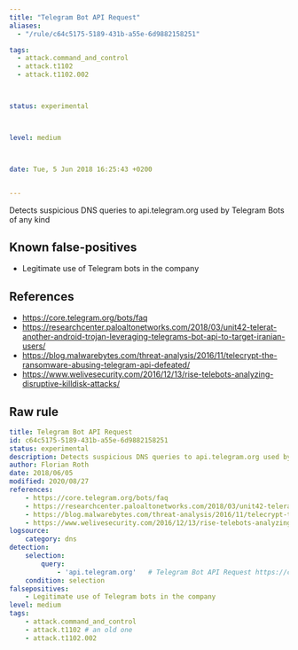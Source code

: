 ```yaml
---
title: "Telegram Bot API Request"
aliases:
  - "/rule/c64c5175-5189-431b-a55e-6d9882158251"

tags:
  - attack.command_and_control
  - attack.t1102
  - attack.t1102.002



status: experimental



level: medium



date: Tue, 5 Jun 2018 16:25:43 +0200


---
```


Detects suspicious DNS queries to api.telegram.org used by Telegram Bots of any kind

<!--more-->


## Known false-positives

* Legitimate use of Telegram bots in the company



## References

* https://core.telegram.org/bots/faq
* https://researchcenter.paloaltonetworks.com/2018/03/unit42-telerat-another-android-trojan-leveraging-telegrams-bot-api-to-target-iranian-users/
* https://blog.malwarebytes.com/threat-analysis/2016/11/telecrypt-the-ransomware-abusing-telegram-api-defeated/
* https://www.welivesecurity.com/2016/12/13/rise-telebots-analyzing-disruptive-killdisk-attacks/


## Raw rule
```yaml
title: Telegram Bot API Request
id: c64c5175-5189-431b-a55e-6d9882158251
status: experimental
description: Detects suspicious DNS queries to api.telegram.org used by Telegram Bots of any kind
author: Florian Roth
date: 2018/06/05
modified: 2020/08/27
references:
    - https://core.telegram.org/bots/faq
    - https://researchcenter.paloaltonetworks.com/2018/03/unit42-telerat-another-android-trojan-leveraging-telegrams-bot-api-to-target-iranian-users/
    - https://blog.malwarebytes.com/threat-analysis/2016/11/telecrypt-the-ransomware-abusing-telegram-api-defeated/
    - https://www.welivesecurity.com/2016/12/13/rise-telebots-analyzing-disruptive-killdisk-attacks/
logsource:
    category: dns
detection:
    selection:
        query:
            - 'api.telegram.org'   # Telegram Bot API Request https://core.telegram.org/bots/faq
    condition: selection
falsepositives:
    - Legitimate use of Telegram bots in the company
level: medium
tags:
    - attack.command_and_control
    - attack.t1102 # an old one
    - attack.t1102.002
```
